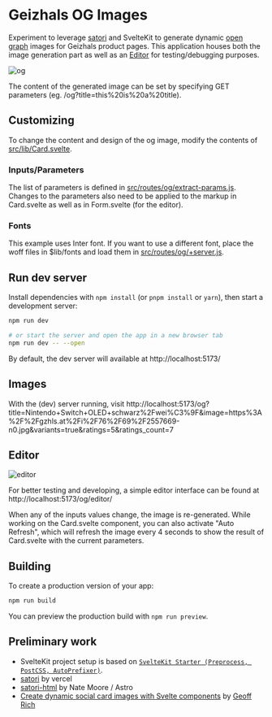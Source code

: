 # Geizhals OG Images

Experiment to leverage [satori](https://github.com/vercel/satori) and SvelteKit to generate dynamic [open graph](https://ogp.me/) images for Geizhals product pages. This application houses both the image generation part as well as an [Editor](#editor) for testing/debugging purposes.

![og](https://user-images.githubusercontent.com/465547/212314944-0298eb64-5330-419a-8bf3-d2195a26ee63.png)

The content of the generated image can be set by specifying GET parameters (eg. /og?title=this%20is%20a%20title).

## Customizing

To change the content and design of the og image, modify the contents of [src/lib/Card.svelte](./src/lib/Card.svelte).

### Inputs/Parameters

The list of parameters is defined in [src/routes/og/extract-params.js](./src/routes/og/extract-params.js). Changes to the parameters also need to be applied to the markup in Card.svelte as well as in Form.svelte (for the editor).

### Fonts

This example uses Inter font. If you want to use a different font, place the woff files in $lib/fonts and load them in [src/routes/og/+server.js](./src/routes/og/+server.js).


## Run dev server

Install dependencies with `npm install` (or `pnpm install` or `yarn`), then start a development server:

```bash
npm run dev

# or start the server and open the app in a new browser tab
npm run dev -- --open
```

By default, the dev server will available at http://localhost:5173/

## Images

With the (dev) server running, visit http://localhost:5173/og?title=Nintendo+Switch+OLED+schwarz%2Fwei%C3%9F&image=https%3A%2F%2Fgzhls.at%2Fi%2F76%2F69%2F2557669-n0.jpg&variants=true&ratings=5&ratings_count=7

## Editor

![editor](https://user-images.githubusercontent.com/465547/212315043-3659cee8-4ce3-4d26-9012-850a37094699.png)

For better testing and developing, a simple editor interface can be found at http://localhost:5173/og/editor/

When any of the inputs values change, the image is re-generated. While working on the Card.svelte component, you can also activate "Auto Refresh", which will refresh the image every 4 seconds to show the result of Card.svelte with the current parameters.

## Building

To create a production version of your app:

```bash
npm run build
```

You can preview the production build with `npm run preview`.

## Preliminary work

- SvelteKit project setup is based on [`SvelteKit Starter (Preprocess, PostCSS, AutoPrefixer)`](https://stackblitz.com/edit/sveltejs-kit-template-default-stn1sy).
- [satori](https://github.com/vercel/satori) by vercel
- [satori-html](https://github.com/natemoo-re/satori-html) by Nate Moore / Astro
- [Create dynamic social card images with Svelte components](https://geoffrich.net/posts/svelte-social-image/) by [Geoff Rich](https://geoffrich.net/)

